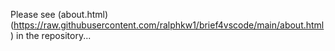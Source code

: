 
Please see (about.html)(https://raw.githubusercontent.com/ralphkw1/brief4vscode/main/about.html) in the repository...
